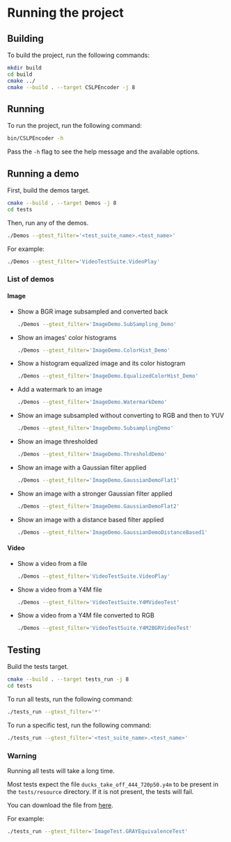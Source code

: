 # Running the project
## Building
To build the project, run the following commands:
```bash
mkdir build
cd build
cmake ../
cmake --build . --target CSLPEncoder -j 8
```

## Running
To run the project, run the following command:
```bash
bin/CSLPEncoder -h
```
Pass the `-h` flag to see the help message and the available options.

## Running a demo
First, build the demos target.
```bash
cmake --build . --target Demos -j 8
cd tests
```
Then, run any of the demos.
```bash
./Demos --gtest_filter='<test_suite_name>.<test_name>'
```
For example:
```bash
./Demos --gtest_filter='VideoTestSuite.VideoPlay'
```

### List of demos
#### Image
- Show a BGR image subsampled and converted back
    ```bash
    ./Demos --gtest_filter='ImageDemo.SubSampling_Demo'
    ```
- Show an images' color histograms
    ```bash
    ./Demos --gtest_filter='ImageDemo.ColorHist_Demo'
    ```
- Show a histogram equalized image and its color histogram
    ```bash
    ./Demos --gtest_filter='ImageDemo.EqualizedColorHist_Demo'
    ```
- Add a watermark to an image
    ```bash
    ./Demos --gtest_filter='ImageDemo.WatermarkDemo'
    ```
- Show an image subsampled without converting to RGB and then to YUV
    ```bash
    ./Demos --gtest_filter='ImageDemo.SubsamplingDemo'
    ```
- Show an image thresholded
    ```bash
    ./Demos --gtest_filter='ImageDemo.ThresholdDemo'
    ```
- Show an image with a Gaussian filter applied
    ```bash
    ./Demos --gtest_filter='ImageDemo.GaussianDemoFlat1'
    ```
- Show an image with a stronger Gaussian filter applied
    ```bash
    ./Demos --gtest_filter='ImageDemo.GaussianDemoFlat2'
    ```
- Show an image with a distance based filter applied
    ```bash
    ./Demos --gtest_filter='ImageDemo.GaussianDemoDistanceBased1'
    ```

#### Video
- Show a video from a file
    ```bash
    ./Demos --gtest_filter='VideoTestSuite.VideoPlay'
    ```
- Show a video from a Y4M file
    ```bash
    ./Demos --gtest_filter='VideoTestSuite.Y4MVideoTest'
    ```
- Show a video from a Y4M file converted to RGB
    ```bash
    ./Demos --gtest_filter='VideoTestSuite.Y4M2BGRVideoTest'
    ```

## Testing
Build the tests target.
```bash
cmake --build . --target tests_run -j 8
cd tests
```
To run all tests, run the following command:
```bash
./tests_run --gtest_filter='*'
```
To run a specific test, run the following command:
```bash
./tests_run --gtest_filter='<test_suite_name>.<test_name>'
```

### Warning

Running all tests will take a long time.

Most tests expect the file `ducks_take_off_444_720p50.y4m` to be present in
the `tests/resource` directory. If it is not present, the tests will fail.

You can download the file
from [here](https://media.xiph.org/video/derf/y4m/ducks_take_off_444_720p50.y4m).

For example:
```bash
./tests_run --gtest_filter='ImageTest.GRAYEquivalenceTest'
```
